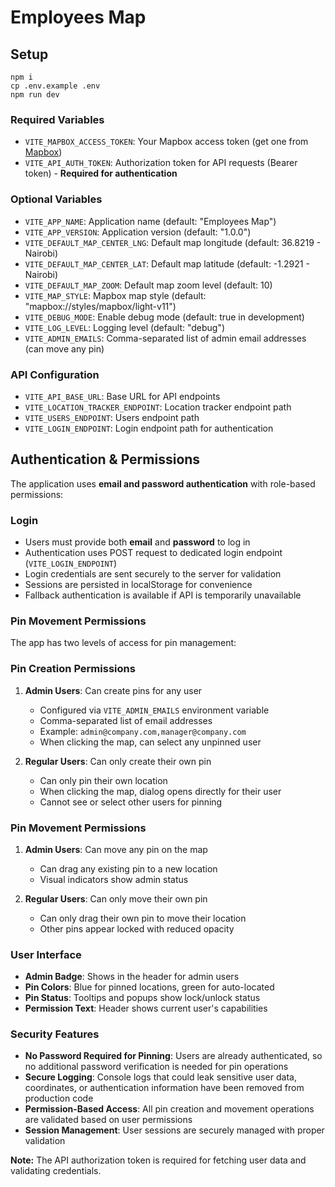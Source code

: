 # Employees Map

## Setup

```
npm i
cp .env.example .env
npm run dev
```

### Required Variables
- `VITE_MAPBOX_ACCESS_TOKEN`: Your Mapbox access token (get one from [Mapbox](https://account.mapbox.com/access-tokens/))
- `VITE_API_AUTH_TOKEN`: Authorization token for API requests (Bearer token) - **Required for authentication**

### Optional Variables

- `VITE_APP_NAME`: Application name (default: "Employees Map")
- `VITE_APP_VERSION`: Application version (default: "1.0.0")
- `VITE_DEFAULT_MAP_CENTER_LNG`: Default map longitude (default: 36.8219 - Nairobi)
- `VITE_DEFAULT_MAP_CENTER_LAT`: Default map latitude (default: -1.2921 - Nairobi)
- `VITE_DEFAULT_MAP_ZOOM`: Default map zoom level (default: 10)
- `VITE_MAP_STYLE`: Mapbox map style (default: "mapbox://styles/mapbox/light-v11")
- `VITE_DEBUG_MODE`: Enable debug mode (default: true in development)
- `VITE_LOG_LEVEL`: Logging level (default: "debug")
- `VITE_ADMIN_EMAILS`: Comma-separated list of admin email addresses (can move any pin)

### API Configuration

- `VITE_API_BASE_URL`: Base URL for API endpoints
- `VITE_LOCATION_TRACKER_ENDPOINT`: Location tracker endpoint path
- `VITE_USERS_ENDPOINT`: Users endpoint path
- `VITE_LOGIN_ENDPOINT`: Login endpoint path for authentication

## Authentication & Permissions

The application uses **email and password authentication** with role-based permissions:

### Login

- Users must provide both **email** and **password** to log in
- Authentication uses POST request to dedicated login endpoint (`VITE_LOGIN_ENDPOINT`)
- Login credentials are sent securely to the server for validation
- Sessions are persisted in localStorage for convenience
- Fallback authentication is available if API is temporarily unavailable

### Pin Movement Permissions

The app has two levels of access for pin management:

### Pin Creation Permissions

1. **Admin Users**: Can create pins for any user
   - Configured via `VITE_ADMIN_EMAILS` environment variable
   - Comma-separated list of email addresses
   - Example: `admin@company.com,manager@company.com`
   - When clicking the map, can select any unpinned user

2. **Regular Users**: Can only create their own pin
   - Can only pin their own location
   - When clicking the map, dialog opens directly for their user
   - Cannot see or select other users for pinning

### Pin Movement Permissions

1. **Admin Users**: Can move any pin on the map
   - Can drag any existing pin to a new location
   - Visual indicators show admin status

2. **Regular Users**: Can only move their own pin
   - Can only drag their own pin to move their location
   - Other pins appear locked with reduced opacity

### User Interface

- **Admin Badge**: Shows in the header for admin users
- **Pin Colors**: Blue for pinned locations, green for auto-located
- **Pin Status**: Tooltips and popups show lock/unlock status
- **Permission Text**: Header shows current user's capabilities

### Security Features

- **No Password Required for Pinning**: Users are already authenticated, so no additional password verification is needed for pin operations
- **Secure Logging**: Console logs that could leak sensitive user data, coordinates, or authentication information have been removed from production code
- **Permission-Based Access**: All pin creation and movement operations are validated based on user permissions
- **Session Management**: User sessions are securely managed with proper validation

**Note:** The API authorization token is required for fetching user data and validating credentials.
